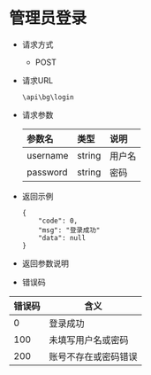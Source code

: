 # 管理员登录

- 请求方式
    - POST
    
- 请求URL

    `\api\bg\login`
    
- 请求参数

    |参数名|类型|说明|
    |:---|:---|:---|
    |username|string|用户名|
    |password|string|密码|

- 返回示例
    ```
    {
        "code": 0,
        "msg": "登录成功"
        "data": null
    }
    ```

- 返回参数说明


- 错误码

|错误码|含义|
|---|---|
|0|登录成功|
|100|未填写用户名或密码|
|200|账号不存在或密码错误|